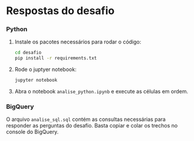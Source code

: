 # Respostas do desafio


### Python

1. Instale os pacotes necessários para rodar o código:
    ```bash
    cd desafio
    pip install -r requirements.txt
    ```
2. Rode o juptyer notebook:
    ```bash
    jupyter notebook
    ```

3. Abra o notebook `analise_python.ipynb` e execute as células em ordem.

### BigQuery

O arquivo `analise_sql.sql` contém as consultas necessárias para responder as perguntas do desafio. Basta copiar e colar os trechos no console do BigQuery.
